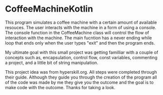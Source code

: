 # CoffeeMachineKotlin
This program simulates a coffee machine with a certain amount of available resouces. 
The user interacts with the machine in a form of using a console. The console function
in the CoffeeMachine class will control the flow of interaction with the machine.
The main fucntion has a never ending while loop that ends only when the user types
"exit" and then the program ends.

My ultimate goal with this small project was getting familliar with a couple of concepts
such as, encapsulation, control flow, const variables, commenting a project, and a little
bit of string manipulation.

This project idea was from hyperskill.org. All steps were completed through their guide.
Although they guide you through the creation of the program all of the code was made by me
they give you the outcome and the goal is to make code with the outcome. Thanks for taking
a look.
